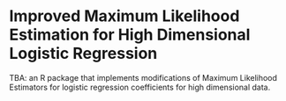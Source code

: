# Improved Maximum Likelihood Estimation for High Dimensional Logistic Regression

TBA: an R package that implements modifications of Maximum Likelihood Estimators for logistic regression coefficients for high dimensional data.


